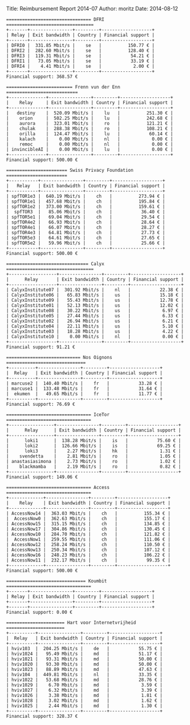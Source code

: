 Title: Reimbursement Report 2014-07
Author: moritz 
Date: 2014-08-12



    ================================ DFRI =================================
    +-------+----------------+---------+-------------------+
    | Relay | Exit bandwidth | Country | Financial support |
    +-------+----------------+---------+-------------------+
    | DFRI0 |  331.85 Mbit/s |    se   |          150.77 € |
    | DFRI2 |  282.60 Mbit/s |    se   |          128.40 € |
    | DFRI3 |  119.31 Mbit/s |    se   |           54.21 € |
    | DFRI1 |   73.05 Mbit/s |    se   |           33.19 € |
    | DFRI4 |    4.41 Mbit/s |    se   |            2.00 € |
    +-------+----------------+---------+-------------------+
    Financial support: 368.57 €

    ========================= Frenn vun der Enn ===========================
    +--------------+----------------+---------+-------------------+
    |    Relay     | Exit bandwidth | Country | Financial support |
    +--------------+----------------+---------+-------------------+
    |   destiny    |  520.09 Mbit/s |    lu   |          251.30 € |
    |    orion     |  502.25 Mbit/s |    lu   |          242.68 € |
    |    aurora    |  323.01 Mbit/s |    ro   |          121.21 € |
    |    chulak    |  288.38 Mbit/s |    ro   |          108.21 € |
    |    orilla    |  124.47 Mbit/s |    lu   |           60.14 € |
    |    kalach    |    0.00 Mbit/s |    nl   |            0.00 € |
    |    remoc     |    0.00 Mbit/s |    nl   |            0.00 € |
    | invincibleAI |    0.00 Mbit/s |    lu   |            0.00 € |
    +--------------+----------------+---------+-------------------+
    Financial support: 500.00 €

    ======================= Swiss Privacy Foundation =======================
    +-----------+----------------+---------+-------------------+
    |   Relay   | Exit bandwidth | Country | Financial support |
    +-----------+----------------+---------+-------------------+
    | spfTOR1e3 |  640.19 Mbit/s |    ch   |          273.94 € |
    | spfTOR1e1 |  457.68 Mbit/s |    ch   |          195.84 € |
    | spfTOR1e2 |  373.00 Mbit/s |    ch   |          159.61 € |
    |  spfTOR3  |   85.06 Mbit/s |    ch   |           36.40 € |
    | spfTOR5e1 |   69.04 Mbit/s |    ch   |           29.54 € |
    | spfTOR4e2 |   66.93 Mbit/s |    ch   |           28.64 € |
    | spfTOR4e1 |   66.07 Mbit/s |    ch   |           28.27 € |
    | spfTOR4e3 |   64.81 Mbit/s |    ch   |           27.73 € |
    | spfTOR5e3 |   64.61 Mbit/s |    ch   |           27.65 € |
    | spfTOR5e2 |   59.96 Mbit/s |    ch   |           25.66 € |
    +-----------+----------------+---------+-------------------+
    Financial support: 500.00 €

    =============================== Calyx =================================
    +------------------+----------------+---------+-------------------+
    |      Relay       | Exit bandwidth | Country | Financial support |
    +------------------+----------------+---------+-------------------+
    | CalyxInstitute07 |  301.92 Mbit/s |    nl   |           22.38 € |
    | CalyxInstitute06 |   65.83 Mbit/s |    us   |           15.18 € |
    | CalyxInstitute09 |   55.43 Mbit/s |    us   |           12.78 € |
    | CalyxInstitute01 |   52.13 Mbit/s |    us   |           12.02 € |
    | CalyxInstitute08 |   30.22 Mbit/s |    us   |            6.97 € |
    | CalyxInstitute05 |   27.44 Mbit/s |    us   |            6.33 € |
    | CalyxInstitute02 |   26.94 Mbit/s |    us   |            6.21 € |
    | CalyxInstitute04 |   22.11 Mbit/s |    us   |            5.10 € |
    | CalyxInstitute03 |   18.28 Mbit/s |    us   |            4.22 € |
    | CalyxInstitute10 |    0.00 Mbit/s |    nl   |            0.00 € |
    +------------------+----------------+---------+-------------------+
    Financial support: 91.21 €

    ============================ Nos Oignons ==============================
    +----------+----------------+---------+-------------------+
    |  Relay   | Exit bandwidth | Country | Financial support |
    +----------+----------------+---------+-------------------+
    | marcuse2 |  140.40 Mbit/s |    fr   |           33.28 € |
    | marcuse1 |  133.48 Mbit/s |    fr   |           31.64 € |
    |  ekumen  |   49.65 Mbit/s |    fr   |           11.77 € |
    +----------+----------------+---------+-------------------+
    Financial support: 76.69 €

    ================================ IceTor ================================
    +-----------------+----------------+---------+-------------------+
    |      Relay      | Exit bandwidth | Country | Financial support |
    +-----------------+----------------+---------+-------------------+
    |      loki1      |  138.28 Mbit/s |    is   |           75.60 € |
    |      loki2      |  126.66 Mbit/s |    is   |           69.25 € |
    |      loki3      |    2.27 Mbit/s |    hk   |            1.31 € |
    |    svendetta    |    2.81 Mbit/s |    ro   |            1.05 € |
    | anastasiasimona |    2.73 Mbit/s |    ro   |            1.02 € |
    |    blackmamba   |    2.19 Mbit/s |    ro   |            0.82 € |
    +-----------------+----------------+---------+-------------------+
    Financial support: 149.06 €

    ================================ Access ================================
    +-------------+----------------+---------+-------------------+
    |    Relay    | Exit bandwidth | Country | Financial support |
    +-------------+----------------+---------+-------------------+
    | AccessNow14 |  363.03 Mbit/s |    ch   |          155.34 € |
    |  AccessNow0 |  362.63 Mbit/s |    ch   |          155.17 € |
    | AccessNow15 |  315.15 Mbit/s |    ch   |          134.85 € |
    | AccessNow17 |  304.86 Mbit/s |    ch   |          130.45 € |
    | AccessNow10 |  284.70 Mbit/s |    ch   |          121.82 € |
    |  AccessNow1 |  259.55 Mbit/s |    ch   |          111.06 € |
    | AccessNow12 |  258.24 Mbit/s |    ch   |          110.50 € |
    | AccessNow13 |  250.34 Mbit/s |    ch   |          107.12 € |
    | AccessNow16 |  248.23 Mbit/s |    ch   |          106.22 € |
    | AccessNow11 |  232.17 Mbit/s |    ch   |           99.35 € |
    +-------------+----------------+---------+-------------------+
    Financial support: 500.00 €

    ============================== Koumbit ================================
    +-------+----------------+---------+-------------------+
    | Relay | Exit bandwidth | Country | Financial support |
    +-------+----------------+---------+-------------------+
    +-------+----------------+---------+-------------------+
    Financial support: 0.00 €

    ====================== Hart voor Internetvrijheid ======================
    +----------+----------------+---------+-------------------+
    |  Relay   | Exit bandwidth | Country | Financial support |
    +----------+----------------+---------+-------------------+
    | hviv103  |  204.25 Mbit/s |    de   |           55.75 € |
    | hviv1024 |   95.49 Mbit/s |    md   |           51.17 € |
    | hviv1021 |   93.31 Mbit/s |    md   |           50.00 € |
    | hviv1020 |   93.30 Mbit/s |    md   |           50.00 € |
    | hviv1023 |   88.89 Mbit/s |    md   |           47.63 € |
    | hviv104  |  449.81 Mbit/s |    nl   |           33.35 € |
    | hviv1022 |   53.68 Mbit/s |    md   |           28.76 € |
    | hviv1029 |    6.70 Mbit/s |    md   |            3.59 € |
    | hviv1027 |    6.32 Mbit/s |    md   |            3.39 € |
    | hviv1026 |    3.38 Mbit/s |    md   |            1.81 € |
    | hviv1028 |    3.02 Mbit/s |    md   |            1.62 € |
    | hviv1025 |    2.44 Mbit/s |    md   |            1.30 € |
    +----------+----------------+---------+-------------------+
    Financial support: 328.37 €
